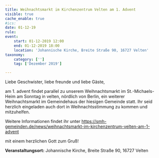 ```yaml
---
title: Weihnachtsmarkt im Kirchenzentrum Velten am 1. Advent
visible: true
cache_enable: true
#ics: 
date: 01-12-19
rule: 
event:
	start: 01-12-2019 12:00
	end: 01-12-2019 18:00
	location: 'Johannische Kirche, Breite Straße 90, 16727 Velten'
taxonomy:
	category: ['']
	tag: ['Dezember 2019']

---
```

Liebe Geschwister, liebe freunde und liebe Gäste,

am 1. advent findet parallel zu unserem Weihnachtsmarkt im St.-Michaels-Heim am Sonntag in velten, nördlich von Berlin, ein weiterer Weihnachtsmarkt im Gemeindehaus der hiesigen Gemeinde statt. Ihr seid herzlich eingeladen auch dort in Weihnachtsstimmung zu kommen und mitzuhelfen.

Weitere Informationen findet ihr unter https://smh-gemeinden.de/news/weihnachtsmarkt-im-kirchenzentrum-velten-am-1-advent

mit einem herzlichen Gott zum Gruß!


**Veranstaltungsort:** Johannische Kirche, Breite Straße 90, 16727 Velten

